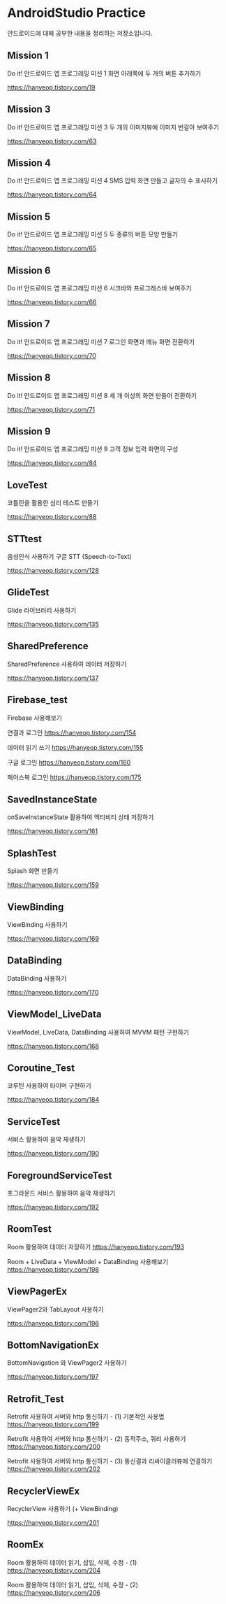 # AndroidStudio Practice
안드로이드에 대해 공부한 내용을 정리하는 저장소입니다.

## Mission 1
Do it! 안드로이드 앱 프로그래밍 미션 1 화면 아래쪽에 두 개의 버튼 추가하기

https://hanyeop.tistory.com/19

## Mission 3
Do it! 안드로이드 앱 프로그래밍 미션 3 두 개의 이미지뷰에 이미지 번갈아 보여주기

https://hanyeop.tistory.com/63

## Mission 4
Do it! 안드로이드 앱 프로그래밍 미션 4 SMS 입력 화면 만들고 글자의 수 표시하기

https://hanyeop.tistory.com/64

## Mission 5
Do it! 안드로이드 앱 프로그래밍 미션 5 두 종류의 버튼 모양 만들기

https://hanyeop.tistory.com/65

## Mission 6
Do it! 안드로이드 앱 프로그래밍 미션 6 시크바와 프로그레스바 보여주기

https://hanyeop.tistory.com/66

## Mission 7
Do it! 안드로이드 앱 프로그래밍 미션 7 로그인 화면과 메뉴 화면 전환하기

https://hanyeop.tistory.com/70

## Mission 8
Do it! 안드로이드 앱 프로그래밍 미션 8 세 개 이상의 화면 만들어 전환하기

https://hanyeop.tistory.com/71

## Mission 9
Do it! 안드로이드 앱 프로그래밍 미션 9 고객 정보 입력 화면의 구성

https://hanyeop.tistory.com/84

## LoveTest
코틀린을 활용한 심리 테스트 만들기

https://hanyeop.tistory.com/88

## STTtest
음성인식 사용하기 구글 STT (Speech-to-Text)

https://hanyeop.tistory.com/128

## GlideTest
Glide 라이브러리 사용하기 

https://hanyeop.tistory.com/135

## SharedPreference
SharedPreference 사용하여 데이터 저장하기

https://hanyeop.tistory.com/137

## Firebase_test
Firebase 사용해보기

연결과 로그인 https://hanyeop.tistory.com/154

데이터 읽기 쓰기 https://hanyeop.tistory.com/155

구글 로그인 https://hanyeop.tistory.com/160

페이스북 로그인 https://hanyeop.tistory.com/175

## SavedInstanceState
onSaveInstanceState 활용하여 액티비티 상태 저장하기

https://hanyeop.tistory.com/161

## SplashTest
Splash 화면 만들기

https://hanyeop.tistory.com/159

## ViewBinding
ViewBinding 사용하기

https://hanyeop.tistory.com/169

## DataBinding
DataBinding 사용하기

https://hanyeop.tistory.com/170

## ViewModel_LiveData
ViewModel, LiveData, DataBinding 사용하여 MVVM 패턴 구현하기

https://hanyeop.tistory.com/168

## Coroutine_Test
코루틴 사용하여 타이머 구현하기

https://hanyeop.tistory.com/184

## ServiceTest
서비스 활용하여 음악 재생하기

https://hanyeop.tistory.com/190

## ForegroundServiceTest
포그라운드 서비스 활용하여 음악 재생하기

https://hanyeop.tistory.com/192

## RoomTest
Room 활용하여 데이터 저장하기 https://hanyeop.tistory.com/193

Room + LiveData + ViewModel + DataBinding 사용해보기 https://hanyeop.tistory.com/198 

## ViewPagerEx
ViewPager2와 TabLayout 사용하기

https://hanyeop.tistory.com/196

## BottomNavigationEx
BottomNavigation 와 ViewPager2 사용하기

https://hanyeop.tistory.com/197

## Retrofit_Test
Retrofit 사용하여 서버와 http 통신하기 - (1) 기본적인 사용법 https://hanyeop.tistory.com/199

Retrofit 사용하여 서버와 http 통신하기 - (2) 동적주소, 쿼리 사용하기 https://hanyeop.tistory.com/200

Retrofit 사용하여 서버와 http 통신하기 - (3) 통신결과 리싸이클러뷰에 연결하기 https://hanyeop.tistory.com/202

## RecyclerViewEx
RecyclerView 사용하기 (+ ViewBinding)

https://hanyeop.tistory.com/201

## RoomEx
Room 활용하여 데이터 읽기, 삽입, 삭제, 수정 - (1) https://hanyeop.tistory.com/204

Room 활용하여 데이터 읽기, 삽입, 삭제, 수정 - (2) https://hanyeop.tistory.com/206





